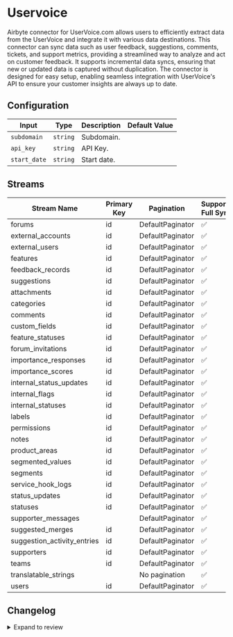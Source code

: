 # Uservoice
Airbyte connector for UserVoice.com allows users to efficiently extract data from the UserVoice  and integrate it with various data destinations. This connector can sync data such as user feedback, suggestions, comments, tickets, and support metrics, providing a streamlined way to analyze and act on customer feedback. It supports incremental data syncs, ensuring that new or updated data is captured without duplication. The connector is designed for easy setup, enabling seamless integration with UserVoice's API to ensure your customer insights are always up to date.

## Configuration

| Input | Type | Description | Default Value |
|-------|------|-------------|---------------|
| `subdomain` | `string` | Subdomain.  |  |
| `api_key` | `string` | API Key.  |  |
| `start_date` | `string` | Start date.  |  |

## Streams
| Stream Name | Primary Key | Pagination | Supports Full Sync | Supports Incremental |
|-------------|-------------|------------|---------------------|----------------------|
| forums | id | DefaultPaginator | ✅ |  ✅  |
| external_accounts | id | DefaultPaginator | ✅ |  ✅  |
| external_users | id | DefaultPaginator | ✅ |  ✅  |
| features | id | DefaultPaginator | ✅ |  ✅  |
| feedback_records | id | DefaultPaginator | ✅ |  ✅  |
| suggestions | id | DefaultPaginator | ✅ |  ✅  |
| attachments | id | DefaultPaginator | ✅ |  ✅  |
| categories | id | DefaultPaginator | ✅ |  ✅  |
| comments | id | DefaultPaginator | ✅ |  ✅  |
| custom_fields | id | DefaultPaginator | ✅ |  ✅  |
| feature_statuses | id | DefaultPaginator | ✅ |  ✅  |
| forum_invitations | id | DefaultPaginator | ✅ |  ✅  |
| importance_responses | id | DefaultPaginator | ✅ |  ❌  |
| importance_scores | id | DefaultPaginator | ✅ |  ❌  |
| internal_status_updates | id | DefaultPaginator | ✅ |  ❌  |
| internal_flags | id | DefaultPaginator | ✅ |  ✅  |
| internal_statuses | id | DefaultPaginator | ✅ |  ✅  |
| labels | id | DefaultPaginator | ✅ |  ✅  |
| permissions | id | DefaultPaginator | ✅ |  ❌  |
| notes | id | DefaultPaginator | ✅ |  ✅  |
| product_areas | id | DefaultPaginator | ✅ |  ✅  |
| segmented_values | id | DefaultPaginator | ✅ |  ✅  |
| segments | id | DefaultPaginator | ✅ |  ✅  |
| service_hook_logs | id | DefaultPaginator | ✅ |  ❌  |
| status_updates | id | DefaultPaginator | ✅ |  ✅  |
| statuses | id | DefaultPaginator | ✅ |  ✅  |
| supporter_messages |  | DefaultPaginator | ✅ |  ✅  |
| suggested_merges | id | DefaultPaginator | ✅ |  ✅  |
| suggestion_activity_entries | id | DefaultPaginator | ✅ |  ❌  |
| supporters | id | DefaultPaginator | ✅ |  ✅  |
| teams | id | DefaultPaginator | ✅ |  ❌  |
| translatable_strings |  | No pagination | ✅ |  ❌  |
| users | id | DefaultPaginator | ✅ |  ✅  |

## Changelog

<details>
  <summary>Expand to review</summary>

| Version          | Date              | Pull Request | Subject        |
|------------------|-------------------|--------------|----------------|
| 0.0.34 | 2025-08-23 | [65398](https://github.com/airbytehq/airbyte/pull/65398) | Update dependencies |
| 0.0.33 | 2025-08-09 | [64844](https://github.com/airbytehq/airbyte/pull/64844) | Update dependencies |
| 0.0.32 | 2025-08-02 | [64312](https://github.com/airbytehq/airbyte/pull/64312) | Update dependencies |
| 0.0.31 | 2025-07-26 | [64051](https://github.com/airbytehq/airbyte/pull/64051) | Update dependencies |
| 0.0.30 | 2025-07-20 | [63670](https://github.com/airbytehq/airbyte/pull/63670) | Update dependencies |
| 0.0.29 | 2025-07-12 | [63194](https://github.com/airbytehq/airbyte/pull/63194) | Update dependencies |
| 0.0.28 | 2025-07-05 | [62753](https://github.com/airbytehq/airbyte/pull/62753) | Update dependencies |
| 0.0.27 | 2025-06-28 | [62202](https://github.com/airbytehq/airbyte/pull/62202) | Update dependencies |
| 0.0.26 | 2025-06-21 | [61772](https://github.com/airbytehq/airbyte/pull/61772) | Update dependencies |
| 0.0.25 | 2025-06-15 | [61179](https://github.com/airbytehq/airbyte/pull/61179) | Update dependencies |
| 0.0.24 | 2025-05-24 | [60766](https://github.com/airbytehq/airbyte/pull/60766) | Update dependencies |
| 0.0.23 | 2025-05-10 | [60017](https://github.com/airbytehq/airbyte/pull/60017) | Update dependencies |
| 0.0.22 | 2025-05-04 | [59567](https://github.com/airbytehq/airbyte/pull/59567) | Update dependencies |
| 0.0.21 | 2025-04-26 | [58929](https://github.com/airbytehq/airbyte/pull/58929) | Update dependencies |
| 0.0.20 | 2025-04-20 | [58573](https://github.com/airbytehq/airbyte/pull/58573) | Update dependencies |
| 0.0.19 | 2025-04-12 | [58019](https://github.com/airbytehq/airbyte/pull/58019) | Update dependencies |
| 0.0.18 | 2025-04-05 | [57481](https://github.com/airbytehq/airbyte/pull/57481) | Update dependencies |
| 0.0.17 | 2025-03-29 | [56808](https://github.com/airbytehq/airbyte/pull/56808) | Update dependencies |
| 0.0.16 | 2025-03-22 | [56245](https://github.com/airbytehq/airbyte/pull/56245) | Update dependencies |
| 0.0.15 | 2025-03-08 | [55639](https://github.com/airbytehq/airbyte/pull/55639) | Update dependencies |
| 0.0.14 | 2025-03-01 | [55106](https://github.com/airbytehq/airbyte/pull/55106) | Update dependencies |
| 0.0.13 | 2025-02-22 | [54530](https://github.com/airbytehq/airbyte/pull/54530) | Update dependencies |
| 0.0.12 | 2025-02-15 | [54106](https://github.com/airbytehq/airbyte/pull/54106) | Update dependencies |
| 0.0.11 | 2025-02-08 | [53579](https://github.com/airbytehq/airbyte/pull/53579) | Update dependencies |
| 0.0.10 | 2025-02-01 | [53060](https://github.com/airbytehq/airbyte/pull/53060) | Update dependencies |
| 0.0.9 | 2025-01-25 | [52448](https://github.com/airbytehq/airbyte/pull/52448) | Update dependencies |
| 0.0.8 | 2025-01-18 | [52021](https://github.com/airbytehq/airbyte/pull/52021) | Update dependencies |
| 0.0.7 | 2025-01-11 | [51434](https://github.com/airbytehq/airbyte/pull/51434) | Update dependencies |
| 0.0.6 | 2024-12-28 | [50773](https://github.com/airbytehq/airbyte/pull/50773) | Update dependencies |
| 0.0.5 | 2024-12-21 | [50318](https://github.com/airbytehq/airbyte/pull/50318) | Update dependencies |
| 0.0.4 | 2024-12-14 | [49397](https://github.com/airbytehq/airbyte/pull/49397) | Update dependencies |
| 0.0.3 | 2024-11-04 | [48290](https://github.com/airbytehq/airbyte/pull/48290) | Update dependencies |
| 0.0.2 | 2024-10-28 | [47500](https://github.com/airbytehq/airbyte/pull/47500) | Update dependencies |
| 0.0.1 | 2024-10-16 | | Initial release by [@parthiv11](https://github.com/parthiv11) via Connector Builder |

</details>
